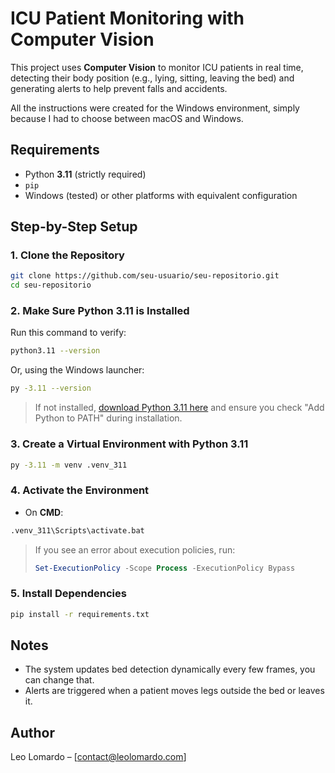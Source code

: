 # ICU Patient Monitoring with Computer Vision

This project uses **Computer Vision** to monitor ICU patients in real time, detecting their body position (e.g., lying, sitting, leaving the bed) and generating alerts to help prevent falls and accidents.

All the instructions were created for the Windows environment, simply because I had to choose between macOS and Windows.

## Requirements

- Python **3.11** (strictly required)
- `pip`
- Windows (tested) or other platforms with equivalent configuration

## Step-by-Step Setup

### 1. Clone the Repository

```bash
git clone https://github.com/seu-usuario/seu-repositorio.git
cd seu-repositorio
```

### 2. Make Sure Python 3.11 is Installed

Run this command to verify:

```bash
python3.11 --version
```

Or, using the Windows launcher:

```bash
py -3.11 --version
```

> If not installed, [download Python 3.11 here](https://www.python.org/downloads/release/python-3110/) and ensure you check "Add Python to PATH" during installation.

### 3. Create a Virtual Environment with Python 3.11

```bash
py -3.11 -m venv .venv_311
```

### 4. Activate the Environment

- On **CMD**:

```cmd
.venv_311\Scripts\activate.bat
```

> If you see an error about execution policies, run:
> ```powershell
> Set-ExecutionPolicy -Scope Process -ExecutionPolicy Bypass
> ```

### 5. Install Dependencies

```bash
pip install -r requirements.txt
```


## Notes

- The system updates bed detection dynamically every few frames, you can change that.
- Alerts are triggered when a patient moves legs outside the bed or leaves it.

## Author

Leo Lomardo – [contact@leolomardo.com]

